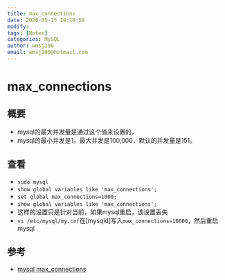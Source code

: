 ```yaml
---
title: max_connections
date: 2020-05-15 14:18:59
modify: 
tags: [Notes]
categories: MySQL
author: wmsj100
email: wmsj100@hotmail.com
---
```


# max_connections

## 概要

- mysql的最大并发量是通过这个值来设置的，
- mysql的最小并发是1，最大并发是100,000，默认的并发量是151。

## 查看

- `sudo mysql`
- `show global variables like 'max_connections';`
- `set global max_connections=1000;`
- `show global variables like 'max_connections';`
- 这样的设置只是针对当前，如果mysql重启，该设置丢失
- `vi /etc/mysql/my.cnf`在[mysqld]写入`max_connections=10000`，然后重启mysql

## 参考

- [mysql max_connections](https://www.jianshu.com/p/01351e72e5ce)
